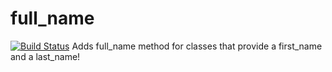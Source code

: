 full_name
=========
[![Build Status](https://travis-ci.org/AGILiDEE/full_name.png?branch=master)](https://travis-ci.org/AGILiDEE/full_name)
Adds full_name method for classes that provide a first_name and a last_name!
